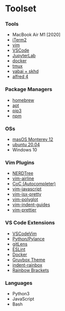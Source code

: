 # Toolset
### Tools
- MacBook Air M1 [2020]
- [iTerm2](https://iterm2.com/)
- [vim](https://github.com/vim/vim)
- [VSCode](https://github.com/microsoft/vscode)
- [JupyterLab](https://jupyter.org/)
- [docker](https://github.com/docker)
- [tmux](https://github.com/tmux/tmux)
- [yabai + skhd](https://github.com/koekeishiya/yabai)
- [alfred 4](https://www.alfredapp.com/)

### Package Managers
- [homebrew](https://brew.sh/)
- [apt](https://en.wikipedia.org/wiki/APT_(software))
- [pip3](https://www.pypa.io/en/latest/)
- [npm](https://www.npmjs.com)

### OSs
- [masOS Monterey 12 ](https://www.apple.com/at/macos/monterey/)
- [ubuntu 20.04](https://releases.ubuntu.com/20.04/)
- Windows 10

### Vim Plugins
-   [NERDTree](https://github.com/preservim/nerdtree)
-   [vim-airline](https://github.com/vim-airline/vim-airline)
-   [CoC (Autocompleter)](https://github.com/neoclide/coc.nvim)
-   [vim-javascript](https://github.com/pangloss/vim-javascript)
-   [vim-jsx-pretty](https://github.com/MaxMEllon/vim-jsx-pretty)
-   [vim-polyglot](https://github.com/sheerun/vim-polyglot)
-   [vim-indent-guides](https://github.com/nathanaelkane/vim-indent-guides)
-   [vim-prettier](https://github.com/prettier/vim-prettier)

### VS Code Extensions
-   [VSCodeVim](https://marketplace.visualstudio.com/items?itemName=vscodevim.vim)
-  [Python/Pylance](https://marketplace.visualstudio.com/items?itemName=ms-python.python)
-   [gitLens](https://marketplace.visualstudio.com/items?itemName=eamodio.gitlens)
-   [ESLint](https://marketplace.visualstudio.com/items?itemName=dbaeumer.vscode-eslint)
-  [Docker](https://marketplace.visualstudio.com/items?itemName=ms-azuretools.vscode-docker)
  - [Gruvbox Theme](https://marketplace.visualstudio.com/items?itemName=jdinhlife.gruvbox)
  - [indent-rainbox](https://marketplace.visualstudio.com/items?itemName=oderwat.indent-rainbow)
  - [Rainbow Brackets](https://marketplace.visualstudio.com/items?itemName=2gua.rainbow-brackets)


### Languages
- Python3
- JavaScript
- Bash
